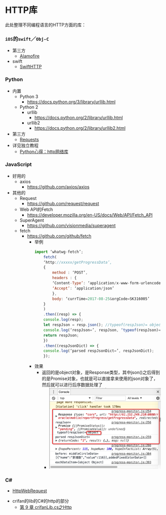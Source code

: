 # HTTP库

此处整理不同编程语言的HTTP方面的库：

### `iOS`的`swift`／`Obj-C`

* 第三方
  * [Alamofire](https://github.com/Alamofire/Alamofire)
* swift
  * [SwiftHTTP](https://github.com/daltoniam/SwiftHTTP)

### Python

* 内置
  * Python 3
    * https://docs.python.org/3/library/urllib.html
  * Python 2
    * urllib
      * https://docs.python.org/2/library/urllib.html
    * urllib2
      * https://docs.python.org/2/library/urllib2.html
* 第三方
    * [Requests](https://github.com/requests/requests)
* 详见独立教程
  * [Python心得：http网络库](http://book.crifan.com/books/python_summary_http_lib/website)

### JavaScript

* 好用的
  * axios
    * https://github.com/axios/axios
* 其他的
  * Request
    * https://github.com/request/request
  * Web API的Fetch
    * https://developer.mozilla.org/en-US/docs/Web/API/Fetch_API
  * SuperAgent
    * https://github.com/visionmedia/superagent
  * fetch
    * https://github.com/github/fetch
      * 举例
          ```js
          import ‘whatwg-fetch’;
              fetch(
              ‘http://xxxxx/getProgressData’,
              {
                  method : ‘POST’,
                  headers : {
                  ‘Content-Type’: ‘application/x-www-form-urlencoded; charset=UTF-8’,
                  ‘Accept’: ‘application/json’
                  },
                  body: ‘currTime=2017-08-25&orgCode=SK316005’
              }
              )
              .then((resp) => {
              console.log(resp);
              let respJson = resp.json(); //typeof(respJson)= object
              console.log(‘respJson=’, respJson, ‘typeof(respJson)=’, typeof(respJson));
              return respJson;
              })
              .then((respJsonDict) => {
              console.log(‘parsed respJsonDict=’, respJsonDict);
              });
          ```
      * 效果
        * 返回的是object对象，是Response类型，其中json()之后得到的是Promise对象，也就是可以直接拿来使用的json对象了，然后就可以进行后序数据处理了
          * ![http_lib_js_fetch_resp](../../assets/img/http_lib_js_fetch_resp.png)

### C&#35;

- [HttpWebRequest](https://msdn.microsoft.com/en-us/library/system.net.httpwebrequest&#40;v=vs.110&#41;.aspx)
* crifan的lib的C#的http的部分
  * [第 9 章 crifanLib.cs之Http](https://www.crifan.com/files/doc/docbook/crifanlib_csharp/release/html/crifanlib_csharp.html#http)
